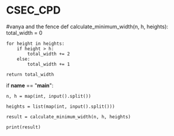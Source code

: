 # CSEC_CPD
#vanya and the fence
def calculate_minimum_width(n, h, heights):
    total_width = 0
    
    for height in heights:
        if height > h:
            total_width += 2  
        else:
            total_width += 1  
    
    return total_width

if __name__ == "__main__":
    
    n, h = map(int, input().split())     

    heights = list(map(int, input().split()))  

    result = calculate_minimum_width(n, h, heights) 

    print(result)
    

